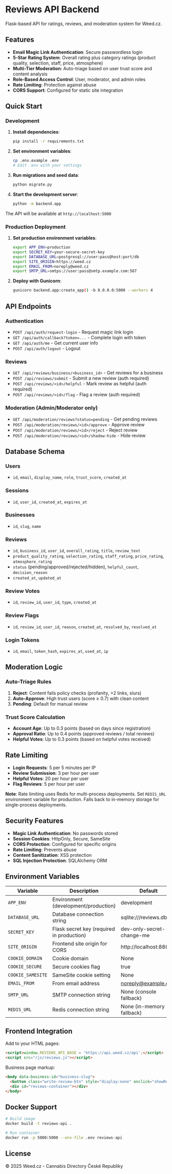 # Reviews API Backend

Flask-based API for ratings, reviews, and moderation system for Weed.cz.

## Features

- **Email Magic Link Authentication**: Secure passwordless login
- **5-Star Rating System**: Overall rating plus category ratings (product quality, selection, staff, price, atmosphere)
- **Multi-Tier Moderation**: Auto-triage based on user trust score and content analysis
- **Role-Based Access Control**: User, moderator, and admin roles
- **Rate Limiting**: Protection against abuse
- **CORS Support**: Configured for static site integration

## Quick Start

### Development

1. **Install dependencies**:
   ```bash
   pip install -r requirements.txt
   ```

2. **Set environment variables**:
   ```bash
   cp .env.example .env
   # Edit .env with your settings
   ```

3. **Run migrations and seed data**:
   ```bash
   python migrate.py
   ```

4. **Start the development server**:
   ```bash
   python -m backend.app
   ```

The API will be available at `http://localhost:5000`

### Production Deployment

1. **Set production environment variables**:
   ```bash
   export APP_ENV=production
   export SECRET_KEY=your-secure-secret-key
   export DATABASE_URL=postgresql://user:pass@host:port/db
   export SITE_ORIGIN=https://weed.cz
   export EMAIL_FROM=noreply@weed.cz
   export SMTP_URL=smtps://user:pass@smtp.example.com:587
   ```

2. **Deploy with Gunicorn**:
   ```bash
   gunicorn backend.app:create_app() -b 0.0.0.0:5000 --workers 4
   ```

## API Endpoints

### Authentication
- `POST /api/auth/request-login` - Request magic link login
- `GET /api/auth/callback?token=...` - Complete login with token
- `GET /api/auth/me` - Get current user info
- `POST /api/auth/logout` - Logout

### Reviews
- `GET /api/reviews/business/<business_id>` - Get reviews for a business
- `POST /api/reviews/submit` - Submit a new review (auth required)
- `POST /api/reviews/<id>/helpful` - Mark review as helpful (auth required)
- `POST /api/reviews/<id>/flag` - Flag a review (auth required)

### Moderation (Admin/Moderator only)
- `GET /api/moderation/reviews?status=pending` - Get pending reviews
- `POST /api/moderation/reviews/<id>/approve` - Approve review
- `POST /api/moderation/reviews/<id>/reject` - Reject review
- `POST /api/moderation/reviews/<id>/shadow-hide` - Hide review

## Database Schema

### Users
- `id`, `email`, `display_name`, `role`, `trust_score`, `created_at`

### Sessions
- `id`, `user_id`, `created_at`, `expires_at`

### Businesses
- `id`, `slug`, `name`

### Reviews
- `id`, `business_id`, `user_id`, `overall_rating`, `title`, `review_text`
- `product_quality_rating`, `selection_rating`, `staff_rating`, `price_rating`, `atmosphere_rating`
- `status` (pending/approved/rejected/hidden), `helpful_count`, `decision_reason`
- `created_at`, `updated_at`

### Review Votes
- `id`, `review_id`, `user_id`, `type`, `created_at`

### Review Flags
- `id`, `review_id`, `user_id`, `reason`, `created_at`, `resolved_by`, `resolved_at`

### Login Tokens
- `id`, `email`, `token_hash`, `expires_at`, `used_at`, `ip`

## Moderation Logic

### Auto-Triage Rules

1. **Reject**: Content fails policy checks (profanity, >2 links, slurs)
2. **Auto-Approve**: High trust users (score ≥ 0.7) with clean content
3. **Pending**: Default for manual review

### Trust Score Calculation

- **Account Age**: Up to 0.3 points (based on days since registration)
- **Approval Ratio**: Up to 0.4 points (approved reviews / total reviews)
- **Helpful Votes**: Up to 0.3 points (based on helpful votes received)

## Rate Limiting

- **Login Requests**: 5 per 5 minutes per IP
- **Review Submission**: 3 per hour per user
- **Helpful Votes**: 20 per hour per user
- **Flag Reviews**: 5 per hour per user

**Note**: Rate limiting uses Redis for multi-process deployments. Set `REDIS_URL` environment variable for production. Falls back to in-memory storage for single-process deployments.

## Security Features

- **Magic Link Authentication**: No passwords stored
- **Session Cookies**: HttpOnly, Secure, SameSite
- **CORS Protection**: Configured for specific origins
- **Rate Limiting**: Prevents abuse
- **Content Sanitization**: XSS protection
- **SQL Injection Protection**: SQLAlchemy ORM

## Environment Variables

| Variable | Description | Default |
|----------|-------------|---------|
| `APP_ENV` | Environment (development/production) | development |
| `DATABASE_URL` | Database connection string | sqlite:///reviews.db |
| `SECRET_KEY` | Flask secret key (required in production) | dev-only-secret-change-me |
| `SITE_ORIGIN` | Frontend site origin for CORS | http://localhost:8888 |
| `COOKIE_DOMAIN` | Cookie domain | None |
| `COOKIE_SECURE` | Secure cookies flag | true |
| `COOKIE_SAMESITE` | SameSite cookie setting | None |
| `EMAIL_FROM` | From email address | noreply@example.com |
| `SMTP_URL` | SMTP connection string | None (console fallback) |
| `REDIS_URL` | Redis connection string | None (in-memory fallback) |

## Frontend Integration

Add to your HTML pages:

```html
<script>window.REVIEWS_API_BASE = 'https://api.weed.cz/api';</script>
<script src="/js/reviews.js"></script>
```

Business page markup:
```html
<body data-business-id="business-slug">
  <button class="write-review-btn" style="display:none" onclick="showReviewForm('business-slug')">Write a review</button>
  <div id="reviews-container"></div>
</body>
```

## Docker Support

```bash
# Build image
docker build -t reviews-api .

# Run container
docker run -p 5000:5000 --env-file .env reviews-api
```

## License

© 2025 Weed.cz - Cannabis Directory České Republiky
